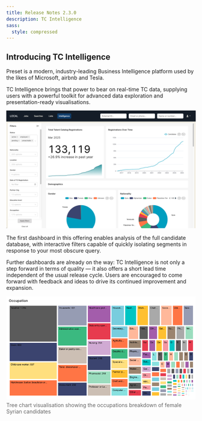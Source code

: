 ```yaml
---
title: Release Notes 2.3.0
description: TC Intelligence
sass:
  style: compressed
---
```

## Introducing TC Intelligence
Preset is a modern, industry-leading Business Intelligence platform used by the likes of Microsoft,
airbnb and Tesla. 

TC Intelligence brings that power to bear on real-time TC data, supplying 
users with a powerful toolkit for advanced data exploration and presentation-ready visualisations.

<div class="card-image-container-narrow">
  <img src="./../assets/images/v230/TCIntelligenceFilters.png" 
        alt="TC Logo" class="card-image">
</div>

The first dashboard in this offering enables analysis of the full candidate database, with 
interactive filters capable of quickly isolating segments in response to your most obscure query. 

Further dashboards are already on the way: TC Intelligence is not only a step forward in terms of 
quality — it also offers a short lead time independent of the usual release cycle. Users are 
encouraged to come forward with feedback and ideas to drive its continued improvement and expansion.

<div class="card-image-container-narrow">
  <img src="./../assets/images/v230/TCIOccupationTreeChart.png" 
       alt="Tree chart visualisation showing the occupations breakdown of female Syrian candidates" 
       class="card-image">
  <div style="color: #666; margin-top: 4px;">
    Tree chart visualisation showing the occupations breakdown of female Syrian candidates
  </div>
</div>

